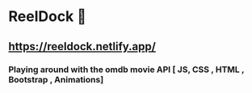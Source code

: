 # ReelDock 🎥

## https://reeldock.netlify.app/

### Playing around with the omdb movie API [ JS, CSS , HTML , Bootstrap , Animations]
